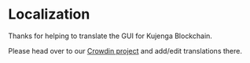 # Localization

Thanks for helping to translate the GUI for Kujenga Blockchain.

Please head over to our [Crowdin project](https://crowdin.com/project/kujenga-blockchain/) and add/edit translations there.
